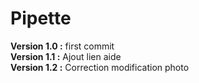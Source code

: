 # Pipette
__Version 1.0 :__ first commit  
__Version 1.1 :__ Ajout lien aide    
__Version 1.2 :__ Correction modification photo  
